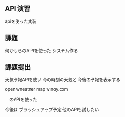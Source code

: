 ## API 演習
apiを使った実装

## 課題
何かしらのAIPIを使った
システム作る

## 課題提出
天気予報APIを使い
今の時刻の天気と
今後の予報を表示する

open wheather map
windy.com

　のAPIを使った

今後は
ブラッシュアップ予定
他のAPIも試したい



